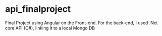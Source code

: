# api_finalproject
Final Project using Angular on the Front-end. For the back-end, I used .Net core API (C#), linking it to a local Mongo DB
